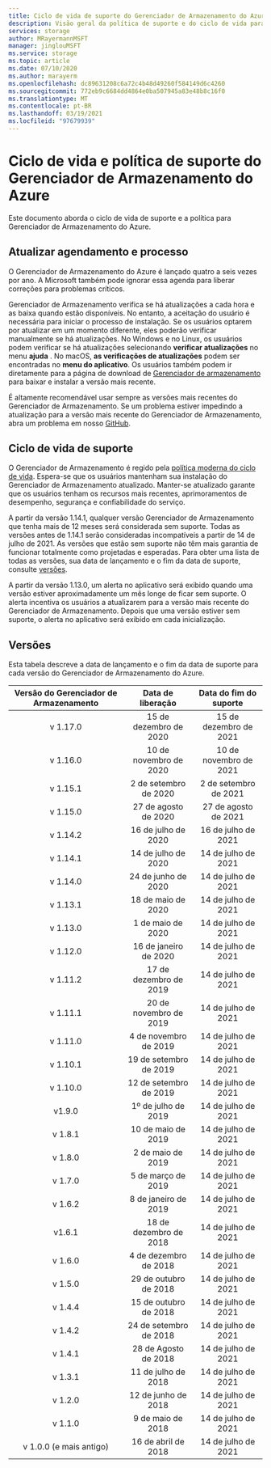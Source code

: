 ```yaml
---
title: Ciclo de vida de suporte do Gerenciador de Armazenamento do Azure | Microsoft Docs
description: Visão geral da política de suporte e do ciclo de vida para Gerenciador de Armazenamento do Azure
services: storage
author: MRayermannMSFT
manager: jinglouMSFT
ms.service: storage
ms.topic: article
ms.date: 07/10/2020
ms.author: marayerm
ms.openlocfilehash: dc89631208c6a72c4b48d49260f584149d6c4260
ms.sourcegitcommit: 772eb9c6684dd4864e0ba507945a83e48b8c16f0
ms.translationtype: MT
ms.contentlocale: pt-BR
ms.lasthandoff: 03/19/2021
ms.locfileid: "97679939"
---
```

# <a name="azure-storage-explorer-support-lifecycle-and-policy"></a>Ciclo de vida e política de suporte do Gerenciador de Armazenamento do Azure

Este documento aborda o ciclo de vida de suporte e a política para Gerenciador de Armazenamento do Azure.

## <a name="update-schedule-and-process"></a>Atualizar agendamento e processo

O Gerenciador de Armazenamento do Azure é lançado quatro a seis vezes por ano. A Microsoft também pode ignorar essa agenda para liberar correções para problemas críticos.

Gerenciador de Armazenamento verifica se há atualizações a cada hora e as baixa quando estão disponíveis. No entanto, a aceitação do usuário é necessária para iniciar o processo de instalação. Se os usuários optarem por atualizar em um momento diferente, eles poderão verificar manualmente se há atualizações. No Windows e no Linux, os usuários podem verificar se há atualizações selecionando **verificar atualizações** no menu **ajuda** . No macOS, **as verificações de atualizações** podem ser encontradas no **menu do aplicativo**. Os usuários também podem ir diretamente para a página de download de [Gerenciador de armazenamento](https://azure.microsoft.com/features/storage-explorer/) para baixar e instalar a versão mais recente.

É altamente recomendável usar sempre as versões mais recentes do Gerenciador de Armazenamento. Se um problema estiver impedindo a atualização para a versão mais recente do Gerenciador de Armazenamento, abra um problema em nosso [GitHub](https://github.com/microsoft/AzureStorageExplorer).

## <a name="support-lifecycle"></a>Ciclo de vida de suporte

O Gerenciador de Armazenamento é regido pela [política moderna do ciclo de vida](https://support.microsoft.com/help/30881/modern-lifecycle-policy). Espera-se que os usuários mantenham sua instalação do Gerenciador de Armazenamento atualizado. Manter-se atualizado garante que os usuários tenham os recursos mais recentes, aprimoramentos de desempenho, segurança e confiabilidade do serviço.

A partir da versão 1.14.1, qualquer versão Gerenciador de Armazenamento que tenha mais de 12 meses será considerada sem suporte. Todas as versões antes de 1.14.1 serão consideradas incompatíveis a partir de 14 de julho de 2021. As versões que estão sem suporte não têm mais garantia de funcionar totalmente como projetadas e esperadas. Para obter uma lista de todas as versões, sua data de lançamento e o fim da data de suporte, consulte [versões](#releases).

A partir da versão 1.13.0, um alerta no aplicativo será exibido quando uma versão estiver aproximadamente um mês longe de ficar sem suporte. O alerta incentiva os usuários a atualizarem para a versão mais recente do Gerenciador de Armazenamento. Depois que uma versão estiver sem suporte, o alerta no aplicativo será exibido em cada inicialização.

## <a name="releases"></a>Versões

Esta tabela descreve a data de lançamento e o fim da data de suporte para cada versão do Gerenciador de Armazenamento do Azure.

| Versão do Gerenciador de Armazenamento  | Data de liberação       | Data do fim do suporte |
|:-------------------------:|:------------------:|:-------------------:|
| v 1.17.0                   | 15 de dezembro de 2020  | 15 de dezembro de 2021   |
| v 1.16.0                   | 10 de novembro de 2020  | 10 de novembro de 2021   |
| v 1.15.1                   | 2 de setembro de 2020  | 2 de setembro de 2021   |
| v 1.15.0                   | 27 de agosto de 2020    | 27 de agosto de 2021     |
| v 1.14.2                   | 16 de julho de 2020      | 16 de julho de 2021       |
| v 1.14.1                   | 14 de julho de 2020      | 14 de julho de 2021       |
| v 1.14.0                   | 24 de junho de 2020      | 14 de julho de 2021       |
| v 1.13.1                   | 18 de maio de 2020       | 14 de julho de 2021       |
| v 1.13.0                   | 1 de maio de 2020        | 14 de julho de 2021       |
| v 1.12.0                   | 16 de janeiro de 2020   | 14 de julho de 2021       |
| v 1.11.2                   | 17 de dezembro de 2019  | 14 de julho de 2021       |
| v 1.11.1                   | 20 de novembro de 2019  | 14 de julho de 2021       |
| v 1.11.0                   | 4 de novembro de 2019   | 14 de julho de 2021       |
| v 1.10.1                   | 19 de setembro de 2019 | 14 de julho de 2021       |
| v 1.10.0                   | 12 de setembro de 2019 | 14 de julho de 2021       |
| v1.9.0                    | 1º de julho de 2019       | 14 de julho de 2021       |
| v 1.8.1                    | 10 de maio de 2019       | 14 de julho de 2021       |
| v 1.8.0                    | 2 de maio de 2019        | 14 de julho de 2021       |
| v 1.7.0                    | 5 de março de 2019      | 14 de julho de 2021       |
| v 1.6.2                    | 8 de janeiro de 2019    | 14 de julho de 2021       |
| v1.6.1                    | 18 de dezembro de 2018  | 14 de julho de 2021       |
| v 1.6.0                    | 4 de dezembro de 2018   | 14 de julho de 2021       |
| v 1.5.0                    | 29 de outubro de 2018   | 14 de julho de 2021       |
| v 1.4.4                    | 15 de outubro de 2018   | 14 de julho de 2021       |
| v 1.4.2                    | 24 de setembro de 2018 | 14 de julho de 2021       |
| v 1.4.1                    | 28 de Agosto de 2018    | 14 de julho de 2021       |
| v 1.3.1                    | 11 de julho de 2018      | 14 de julho de 2021       |
| v 1.2.0                    | 12 de junho de 2018      | 14 de julho de 2021       |
| v 1.1.0                    | 9 de maio de 2018        | 14 de julho de 2021       |
| v 1.0.0 (e mais antigo)        | 16 de abril de 2018     | 14 de julho de 2021       |
